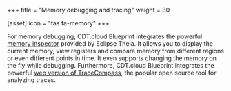 +++
title = "Memory debugging and tracing"
weight = 30

[asset]
  icon = "fas fa-memory"
+++

For memory debugging, CDT.cloud Blueprint integrates the powerful [memory inspector](https://github.com/eclipse-theia/theia-cpp-extensions/tree/master/packages/cpp-debug) provided by Eclipse Theia.
It allows you to display the current memory, view registers and compare memory from different regions or even different points in time.
It even supports changing the memory on the fly while debugging.
Furthermore, CDT.cloud Blueprint integrates the powerful [web version of TraceCompass](https://github.com/eclipse-cdt-cloud/theia-trace-extension), the popular open source tool for analyzing traces.

